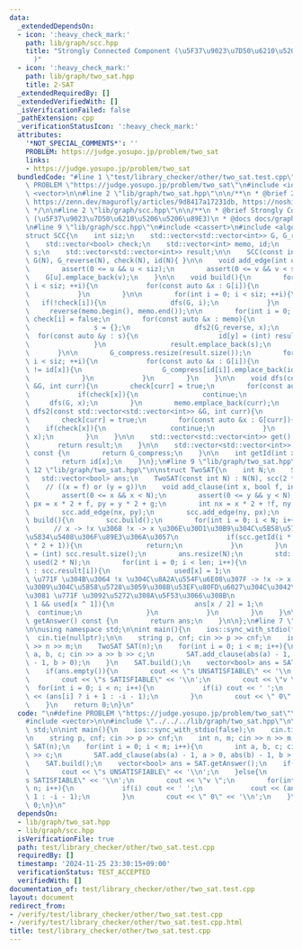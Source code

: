 ```yaml
---
data:
  _extendedDependsOn:
  - icon: ':heavy_check_mark:'
    path: lib/graph/scc.hpp
    title: "Strongly Connected Component (\u5F37\u9023\u7D50\u6210\u5206\u5206\u89E3\
      )"
  - icon: ':heavy_check_mark:'
    path: lib/graph/two_sat.hpp
    title: 2-SAT
  _extendedRequiredBy: []
  _extendedVerifiedWith: []
  _isVerificationFailed: false
  _pathExtension: cpp
  _verificationStatusIcon: ':heavy_check_mark:'
  attributes:
    '*NOT_SPECIAL_COMMENTS*': ''
    PROBLEM: https://judge.yosupo.jp/problem/two_sat
    links:
    - https://judge.yosupo.jp/problem/two_sat
  bundledCode: "#line 1 \"test/library_checker/other/two_sat.test.cpp\"\n\n#define\
    \ PROBLEM \"https://judge.yosupo.jp/problem/two_sat\"\n#include <iostream>\n#include\
    \ <vector>\n\n#line 2 \"lib/graph/two_sat.hpp\"\n\n/**\n * @brief 2-SAT\n * @see\
    \ https://zenn.dev/magurofly/articles/9d8417a17231db, https://noshi91.hatenablog.com/entry/2019/10/03/184812\n\
    \ */\n\n#line 2 \"lib/graph/scc.hpp\"\n\n/**\n * @brief Strongly Connected Component\
    \ (\u5F37\u9023\u7D50\u6210\u5206\u5206\u89E3)\n * @docs docs/graph/scc.md\n */\n\
    \n#line 9 \"lib/graph/scc.hpp\"\n#include <cassert>\n#include <algorithm>\n\n\
    struct SCC{\n    int siz;\n    std::vector<std::vector<int>> G, G_reverse, G_compress;\n\
    \    std::vector<bool> check;\n    std::vector<int> memo, id;\n    std::vector<int>\
    \ s;\n    std::vector<std::vector<int>> result;\n\n    SCC(const int N) : siz(N),\
    \ G(N), G_reverse(N), check(N), id(N){ }\n\n    void add_edge(int u, int v){\n\
    \        assert(0 <= u && u < siz);\n        assert(0 <= v && v < siz);\n    \
    \    G[u].emplace_back(v);\n    }\n\n    void build(){\n        for(int i = 0;\
    \ i < siz; ++i){\n            for(const auto &x : G[i]){\n                G_reverse[x].emplace_back(i);\n\
    \            }\n        }\n\n        for(int i = 0; i < siz; ++i){\n         \
    \   if(!check[i]){\n                dfs(G, i);\n            }\n        }\n   \
    \     reverse(memo.begin(), memo.end());\n\n        for(int i = 0; i < siz; ++i)\
    \ check[i] = false;\n        for(const auto &x : memo){\n            if(!check[x]){\n\
    \                s = {};\n                dfs2(G_reverse, x);\n              \
    \  for(const auto &y : s){\n                    id[y] = (int) result.size();\n\
    \                }\n                result.emplace_back(s);\n            }\n \
    \       }\n\n        G_compress.resize(result.size());\n        for(int i = 0;\
    \ i < siz; ++i){\n            for(const auto &x : G[i]){\n                if(id[i]\
    \ != id[x]){\n                    G_compress[id[i]].emplace_back(id[x]);\n   \
    \             }\n            }\n        }\n    }\n\n    void dfs(const std::vector<std::vector<int>>\
    \ &G, int curr){\n        check[curr] = true;\n        for(const auto &x : G[curr]){\n\
    \            if(check[x]){\n                continue;\n            }\n       \
    \     dfs(G, x);\n        }\n        memo.emplace_back(curr);\n    }\n\n    void\
    \ dfs2(const std::vector<std::vector<int>> &G, int curr){\n        s.emplace_back(curr);\n\
    \        check[curr] = true;\n        for(const auto &x : G[curr]){\n        \
    \    if(check[x]){\n                continue;\n            }\n            dfs2(G,\
    \ x);\n        }\n    }\n\n    std::vector<std::vector<int>> get() const {\n \
    \       return result;\n    }\n\n    std::vector<std::vector<int>> getCompressed()\
    \ const {\n        return G_compress;\n    }\n\n    int getId(int x) const {\n\
    \        return id[x];\n    }\n};\n#line 9 \"lib/graph/two_sat.hpp\"\n\n#line\
    \ 12 \"lib/graph/two_sat.hpp\"\n\nstruct TwoSAT{\n    int N;\n    SCC scc;\n \
    \   std::vector<bool> ans;\n    TwoSAT(const int N) : N(N), scc(2 * N){ }\n\n\
    \    // ((x = f) or (y = g))\n    void add_clause(int x, bool f, int y, bool g){\n\
    \        assert(0 <= x && x < N);\n        assert(0 <= y && y < N);\n        int\
    \ px = x * 2 + f, py = y * 2 + g;\n        int nx = x * 2 + !f, ny = y * 2 + !g;\n\
    \        scc.add_edge(nx, py);\n        scc.add_edge(ny, px);\n    }\n\n    void\
    \ build(){\n        scc.build();\n        for(int i = 0; i < N; i++){\n      \
    \      // x -> !x \u3068 !x -> x \u306E\u30D1\u30B9\u304C\u5B58\u5728\u3059\u308B\
    \u5834\u5408\u306F\u89E3\u306A\u3057\n            if(scc.getId(i * 2) == scc.getId(i\
    \ * 2 + 1)){\n                return;\n            }\n        }\n        int len\
    \ = (int) scc.result.size();\n        ans.resize(N);\n        std::vector<bool>\
    \ used(2 * N);\n        for(int i = 0; i < len; i++){\n            for(auto x\
    \ : scc.result[i]){\n                used[x] = 1;\n                // x \u304C\
    \ \u771F \u304B\u3064 !x \u304C\u8A2A\u554F\u6E08\u307F -> !x -> x \u306E\u30D1\
    \u30B9\u304C\u5B58\u5728\u3059\u308B\u53EF\u80FD\u6027\u304C\u3042\u308B\u305F\
    \u3081 \u771F \u3092\u5272\u308A\u5F53\u3066\u308B\n                if(x % 2 ==\
    \ 1 && used[x ^ 1]){\n                    ans[x / 2] = 1;\n                  \
    \  continue;\n                }\n            }\n        }\n    }\n\n    std::vector<bool>\
    \ getAnswer() const {\n        return ans;\n    }\n\n};\n#line 7 \"test/library_checker/other/two_sat.test.cpp\"\
    \n\nusing namespace std;\n\nint main(){\n    ios::sync_with_stdio(false);\n  \
    \  cin.tie(nullptr);\n\n    string p, cnf; cin >> p >> cnf;\n    int n, m; cin\
    \ >> n >> m;\n    TwoSAT SAT(n);\n    for(int i = 0; i < m; i++){\n        int\
    \ a, b, c; cin >> a >> b >> c;\n        SAT.add_clause(abs(a) - 1, a > 0, abs(b)\
    \ - 1, b > 0);\n    }\n    SAT.build();\n    vector<bool> ans = SAT.getAnswer();\n\
    \    if(ans.empty()){\n        cout << \"s UNSATISFIABLE\" << '\\n';\n    }else{\n\
    \        cout << \"s SATISFIABLE\" << '\\n';\n        cout << \"v \";\n      \
    \  for(int i = 0; i < n; i++){\n            if(i) cout << ' ';\n            cout\
    \ << (ans[i] ? i + 1 : -i - 1);\n        }\n        cout << \" 0\" << '\\n';\n\
    \    }\n    return 0;\n}\n"
  code: "\n#define PROBLEM \"https://judge.yosupo.jp/problem/two_sat\"\n#include <iostream>\n\
    #include <vector>\n\n#include \"../../../lib/graph/two_sat.hpp\"\n\nusing namespace\
    \ std;\n\nint main(){\n    ios::sync_with_stdio(false);\n    cin.tie(nullptr);\n\
    \n    string p, cnf; cin >> p >> cnf;\n    int n, m; cin >> n >> m;\n    TwoSAT\
    \ SAT(n);\n    for(int i = 0; i < m; i++){\n        int a, b, c; cin >> a >> b\
    \ >> c;\n        SAT.add_clause(abs(a) - 1, a > 0, abs(b) - 1, b > 0);\n    }\n\
    \    SAT.build();\n    vector<bool> ans = SAT.getAnswer();\n    if(ans.empty()){\n\
    \        cout << \"s UNSATISFIABLE\" << '\\n';\n    }else{\n        cout << \"\
    s SATISFIABLE\" << '\\n';\n        cout << \"v \";\n        for(int i = 0; i <\
    \ n; i++){\n            if(i) cout << ' ';\n            cout << (ans[i] ? i +\
    \ 1 : -i - 1);\n        }\n        cout << \" 0\" << '\\n';\n    }\n    return\
    \ 0;\n}\n"
  dependsOn:
  - lib/graph/two_sat.hpp
  - lib/graph/scc.hpp
  isVerificationFile: true
  path: test/library_checker/other/two_sat.test.cpp
  requiredBy: []
  timestamp: '2024-11-25 23:30:15+09:00'
  verificationStatus: TEST_ACCEPTED
  verifiedWith: []
documentation_of: test/library_checker/other/two_sat.test.cpp
layout: document
redirect_from:
- /verify/test/library_checker/other/two_sat.test.cpp
- /verify/test/library_checker/other/two_sat.test.cpp.html
title: test/library_checker/other/two_sat.test.cpp
---
```

